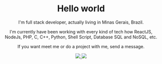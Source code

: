 <h1 align='center'>Hello world</h1>

<p align='center'>I'm full stack developer, actually living in Minas Gerais, Brazil.</p>
<p align='center'>I'm currently have been working with every kind of tech how ReactJS, NodeJs, PHP, C, C++, Python, Shell Script, Database SQL and NoSQL, etc.</p>

<p align='center'>If you want meet me or do a project with me, send a message.</p>

<p align='center'>
  <a href="https://www.linkedin.com/in/lucasmagnorc/">
    <img src="https://img.shields.io/badge/linkedin-0077B5.svg?style=for-the-badge&logo=linkedin&logoColor=white">
  </a>
  <a href="https://www.buymeacoffee.com/lucasmagnorc">
    <img src="https://img.shields.io/badge/BUY ME A COFFEE-FFDD00.svg?style=for-the-badge&logo=buy-me-a-coffee&logoColor=black">
  </a>
</p>
